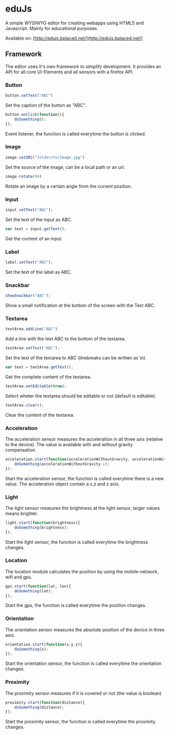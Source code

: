 # eduJs
A simple WYSIWYG editor for creating webapps using HTML5 and Javascript. Mainly for educational purposes.

Available on:
[http://edujs.bplaced.net/](http://edujs.bplaced.net/)

## Framework
The editor uses it's own framework to simplify development. It provides an API for all core UI-Elements and all sensors with a firefox API.

### Button
```javascript
button.setText("ABC")
```
Set the caption of the button as "ABC".

```javascript
button.onClick(function(){
    doSomething();
});
```
Event listener, the function is called everytime the button is clicked.

### Image
```javascript
image.setSRC("folder/to/image.jpg")
```
Set the source of the image, can  be a local path or an url.

```javascript
image.rotate(90)
```
Rotate an image by a certain angle from the current position.

### Input
```javascript
input.setText("ABC");
```
Set the text of the input as ABC.
```javascript
var text = input.getText();
```
Get the content of an input.

### Label
```javascript
label.setText("ABC");
```
Set the text of the label as ABC.

### Snackbar
```javascript
showSnackbar("ABC");
```
Show a small notification at the bottom of the screen with the Text ABC.

### Textarea
```javascript
textArea.addLine("ABC")
```
Add a line with the text ABC to the bottom of the textarea.

```javascript
textArea.setText("ABC");
```
Set the text of the textarea to ABC (linebreaks can be written as \n).

```javascript
var text = textArea.getText();
```
Get the complete content of the textarea.

```javascript
textArea.setEditable(true);
```
Select wheter the textarea should be editable or not (default is editable).

```javascript
textArea.clear();
```
Clear the content of the textarea.


### Acceleration
The acceleration sensor measures the acceleration in all three axis (relative to the device). The value is available with and without gravity compensation.
```javascript
acceleration.start(function(accelerationWithoutGravity, accelerationWithGravity){
    doSomething(accelerationWithoutGravity.x);
});
```
Start the acceleration sensor, the function is called everytime there is a new value. The acceleration object contain a x,z and z axis.

### Light
The light sensor measures the brightness at the light sensor, larger values means brighter.
```javascript
light.start(function(brightness){
    doSomething(brightness);
});
```
Start the light sensor, the function is called everytime the brightness changes.

### Location
The location module calculates the position by using the mobile-network, wifi and gps.
```javascript
gps.start(function(lat, lon){
    doSomething(lat);
});
```
Start the gps, the function is called everytime the position changes.

### Orientation
The orientation sensor measures the absolute position of the device in three axis.
```javascript
orientation.start(function(x,y,z){
    doSomething(x);
});
```
Start the orientation sensor, the function is called everytime the orientation changes.

### Proximity
The proximity sensor measures if it is covered or not (the value is boolean)
```javascript
proximity.start(function(distance){
    doSomething(distance);
});
```
Start the proximity sensor, the function is called everytime the proximity changes.


